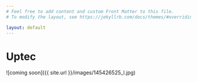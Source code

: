 ```yaml
---
# Feel free to add content and custom Front Matter to this file.
# To modify the layout, see https://jekyllrb.com/docs/themes/#overriding-theme-defaults

layout: default
---
```


# Uptec

![coming soon]({{ site.url }}/images/145426525_l.jpg)
